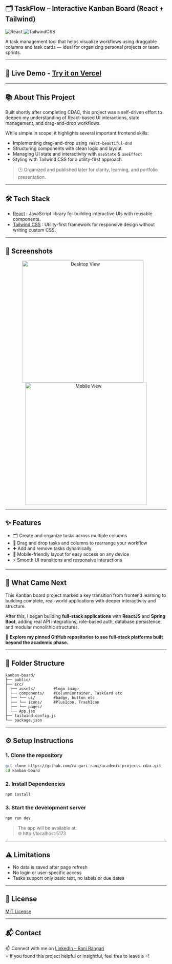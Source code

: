 ## 🗂️ TaskFlow – Interactive Kanban Board (React + Tailwind)  

![React](https://img.shields.io/badge/React-20232A?style=for-the-badge&logo=react&logoColor=61DAFB)
![TailwindCSS](https://img.shields.io/badge/TailwindCSS-38B2AC?style=for-the-badge&logo=tailwind-css&logoColor=white)

A task management tool that helps visualize workflows using draggable columns and task cards — ideal for organizing personal projects or team sprints.  

---

## 🚀 Live Demo -  [Try it on Vercel](https://kanban-board-flowtask.vercel.app/) 

---

## 📚 About This Project  

Built shortly after completing CDAC, this project was a self-driven effort to deepen my understanding of React-based UI interactions, state management, and drag-and-drop workflows.

While simple in scope, it highlights several important frontend skills:  
- Implementing drag-and-drop using `react-beautiful-dnd`
- Structuring components with clean logic and layout
- Managing UI state and interactivity with `useState` & `useEffect`
- Styling with Tailwind CSS for a utility-first approach

> 🕒 Organized and published later for clarity, learning, and portfolio presentation.

---

## 🛠️ Tech Stack

- [React](https://reactjs.org/) : JavaScript library for building interactive UIs with reusable components. 
- [Tailwind CSS](https://tailwindcss.com/) : Utility-first framework for responsive design without writing custom CSS.

---

## 📸 Screenshots  

<div align="center">
  <img src="./screenshots/home.png" alt="Desktop View" height="380px" style="object-fit: contain; margin-right: 20px;" />
  <img src="./screenshots/mobile_home.png" alt="Mobile View" height="380px" style="object-fit: contain;" />
</div>

---

## ✨ Features

- 🗂️ Create and organize tasks across multiple columns
- 🔄 Drag and drop tasks and columns to rearrange your workflow
- ➕ Add and remove tasks dynamically
- 📱 Mobile-friendly layout for easy access on any device
- ⚡ Smooth UI transitions and responsive interactions

---

## 🔄 What Came Next

This Kanban board project marked a key transition from frontend learning to building complete, real-world applications with deeper interactivity and structure.  

After this, I began building **full-stack applications** with **ReactJS** and **Spring Boot**, adding real API integrations, role-based auth, database persistence, and modular monolithic structures.

📌 **Explore my pinned GitHub repositories to see full-stack platforms built beyond the academic phase.**

---

## 📁 Folder Structure 

```
kanban-board/
├── public/
├── src/
│ ├── assets/        #logo image
│ ├── components/    #ColumnContainer, TaskCard etc  
│ ├── └── ui/        #badge, button etc
│ ├── └── icons/     #PlusIcon, TrashIcon
│ ├── └── pages/     
│ └── App.jsx
├── tailwind.config.js
└── package.json
```

---

## ⚙️ Setup Instructions

### 1. Clone the repository

```bash
git clone https://github.com/rangari-rani/academic-projects-cdac.git
cd kanban-board
```

### 2. Install Dependencies

```bash
npm install
```

### 3. Start the development server

```bash
npm run dev
```

> The app will be available at:  
> 🌐 http://localhost:5173

---

## ⚠️ Limitations  

- No data is saved after page refresh
- No login or user-specific access
- Tasks support only basic text, no labels or due dates

---

## 📜 License

[MIT License](LICENSE)

---

## 📬 Contact

📫 Connect with me on [LinkedIn – Rani Rangari](https://www.linkedin.com/in/rani-rangari/)   
⭐ If you found this project helpful or insightful, feel free to leave a ⭐!  
